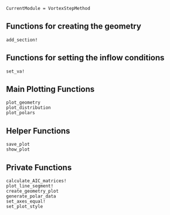 ```@meta
CurrentModule = VortexStepMethod
```
## Functions for creating the geometry
```@docs
add_section!
```

## Functions for setting the inflow conditions
```@docs
set_va!
```

## Main Plotting Functions
```@docs
plot_geometry
plot_distribution
plot_polars
```

## Helper Functions
```@docs
save_plot
show_plot
```

## Private Functions
```@docs
calculate_AIC_matrices!
plot_line_segment!
create_geometry_plot
generate_polar_data
set_axes_equal!
set_plot_style
```